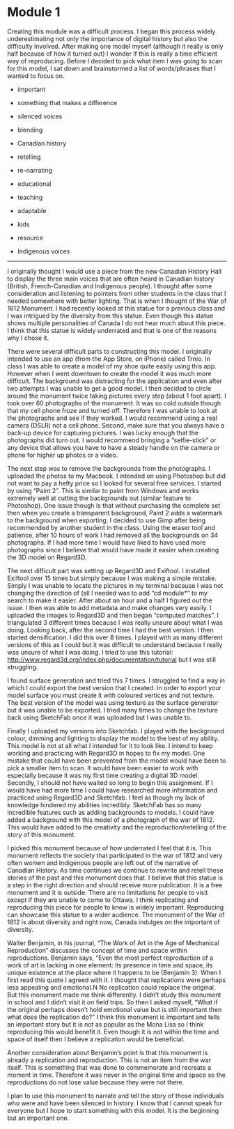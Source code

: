 # Module 1
Creating this module was a difficult process. I began this process widely underestimating not only the importance of digital history but also the difficulty involved. After making one model myself (although it really is only half because of how it turned out) I wonder if this is really a time efficient way of reproducing. Before I decided to pick what item I was going to scan for this model, I sat down and brainstormed a list of words/phrases that I wanted to focus on.

- important

- something that makes a difference

- silenced voices

- blending

- Canadian history

- retelling

- re-narrating

- educational

- teaching

- adaptable

- kids

- resource

- Indigenous voices
- - -
I originally thought I would use a piece from the new Canadian History Hall to display the three main voices that are often heard in Canadian history (British, French-Canadian and Indigenous people). I thought after some consideration and listening to pointers from other students in the class that I needed somewhere with better lighting. That is when I thought of the War of 1812 Monument. I had recently looked at this statue for a previous class and I was intrigued by the diversity from this statue. Even though this statue shows multiple personalities of Canada I do not hear much about this piece. I think that this statue is widely underrated and that is one of the reasons why I chose it. 



There were several difficult parts to constructing this model. I originally intended to use an app (from the App Store, on iPhone) called Trnio. In class I was able to create a model of my shoe quite easily using this app. However when I went downtown to create the model it was much more difficult. The background was distracting for the application and even after two attempts I was unable to get a good model. I then decided to circle around the monument twice taking pictures every step (about 1 foot apart). I took over 60 photographs of the monument. It was so cold outside though that my cell phone froze and turned off. Therefore I was unable to look at the photographs and see if they worked. I would recommend using a real camera (DSLR) not a cell phone. Second, make sure that you always have a back-up device for capturing pictures. I was lucky enough that the photographs did turn out. I would recommend bringing a “selfie-stick” or any device that allows you have to have a steady handle on the camera or phone for higher up photos or a video. 



The next step was to remove the backgrounds from the photographs. I uploaded the photos to my Macbook. I intended on using Photoshop but did not want to pay a hefty price so I looked for several free services. I started by using “Paint 2”. This is similar to paint from Windows and works extremely well at cutting the backgrounds out (similar feature to Photoshop). One issue though is that without purchasing the complete set then when you create a transparent background, Paint 2 adds a watermark to the background when exporting. I decided to use Gimp after being recommended by another student in the class. Using the eraser tool and patience, after 10 hours of work I had removed all the backgrounds on 34 photographs. If I had more time I would have liked to have used more photographs since I believe that would have made it easier when creating the 3D model on Regard3D. 

The next difficult part was setting up Regard3D and Exiftool. I installed Exiftool over 15 times but simply because I was making a simple mistake. Simply I was unable to locate the pictures in my terminal because I was not changing the direction of (all I needed was to add “cd module*” to my search to make it easier. After about an hour and a half I figured out the issue. I then was able to add metadata and make changes very easily. I uploaded the images to Regard3D and then began “computed matches”. I triangulated 3 different times because I was really unsure about what I was doing. Looking back, after the second time I had the best version. I then started densification. I did this over 8 times. I played with as many different versions of this as I could but it was difficult to understand because I really was unsure of what I was doing. I tried to use this tutorial: http://www.regard3d.org/index.php/documentation/tutorial but I was still struggling. 



I found surface generation and tried this 7 times. I struggled to find a way in which I could export the best version that I created. In order to export your model surface you must create it with coloured vertices and not texture. The best version of the model was using texture as the surface generator but it was unable to be exported. I tried many times to change the texture back using SketchFab once it was uploaded but I was unable to. 



Finally I uploaded my versions into Sketchfab. I played with the background colour, dimming and lighting to display the model to the best of my ability. This model is not at all what I intended for it to look like. I intend to keep working and practicing with Regard3D in hopes to fix my model. One mistake that could have been prevented from the model would have been to pick a smaller item to scan. It would have been easier to work with especially because it was my first time creating a digital 3D model. Secondly, I should not have waited so long to begin this assignment. If I would have had more time I could have researched more information and practiced using Regard3D and Sketchfab. I feel as though my lack of knowledge hindered my abilities incredibly. SketchFab has so many incredible features such as adding backgrounds to models. I could have added a background with this model of a photograph of the war of 1812. This would have added to the creativity and the reproduction/retelling of the story of this monument. 



I picked this monument because of how underrated I feel that it is. This monument reflects the society that participated in the war of 1812 and very often women and Indigenous people are left out of the narrative of Canadian History. As time continues we continue to rewrite and retell these stories of the past and this monument does that. I believe that this statue is a step in the right direction and should receive more publication. It is a free monument and it is outside. There are no limitations for people to visit except if they are unable to come to Ottawa. I think replicating and reproducing this piece for people to know is widely important. Reproducing can showcase this statue to a wider audience. The monument of the War of 1812 is about diversity and right now, Canada indulges on the important of diversity. 



Walter Benjamin, in his journal, “The Work of Art in the Age of Mechanical Reproduction” discusses the concept of time and space within reproductions. Benjamin says, “Even the most perfect reproduction of a work of art is lacking in one element: its presence in time and space, its unique existence at the place where it happens to be (Benjamin 3).  When I first read this quote I agreed with it. I thought that replications were perhaps less appealing and emotional.N No replication could replace the original. But this monument made me think differently. I didn’t study this monument in school and I didn’t visit it on field trips. So then I asked myself, “What if the original perhaps doesn’t hold emotional value but is still important then what does the replication do?” I think this monument is important and tells an important story but it is not as popular as the Mona Lisa so I think reproducing this would benefit it. Even though it is not within the time and space of itself then I believe a replication would be beneficial. 



Another consideration about Benjamin’s point is that this monument is already a replication and reproduction. This is not an item from the war itself. This is something that was done to commemorate and recreate a moment in time. Therefore it was never in the original time and space so the reproductions do not lose value because they were not there. 



I plan to use this monument to narrate and tell the story of those individuals who were and have been silenced in history. I know that I cannot speak for everyone but I hope to start something with this model. It is the beginning but an important one. 
